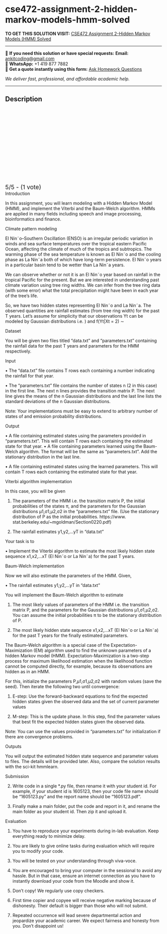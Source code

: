 # cse472-assignment-2-hidden-markov-models-hmm-solved
**TO GET THIS SOLUTION VISIT:** [CSE472 Assignment 2-Hidden Markov Models (HMM) Solved](https://www.ankitcodinghub.com/product/cse472-machine-learning-sessional-solved/)


---

📩 **If you need this solution or have special requests:** **Email:** ankitcoding@gmail.com  
📱 **WhatsApp:** +1 419 877 7882  
📄 **Get a quote instantly using this form:** [Ask Homework Questions](https://www.ankitcodinghub.com/services/ask-homework-questions/)

*We deliver fast, professional, and affordable academic help.*

---

<h2>Description</h2>



<div class="kk-star-ratings kksr-auto kksr-align-center kksr-valign-top" data-payload="{&quot;align&quot;:&quot;center&quot;,&quot;id&quot;:&quot;112866&quot;,&quot;slug&quot;:&quot;default&quot;,&quot;valign&quot;:&quot;top&quot;,&quot;ignore&quot;:&quot;&quot;,&quot;reference&quot;:&quot;auto&quot;,&quot;class&quot;:&quot;&quot;,&quot;count&quot;:&quot;1&quot;,&quot;legendonly&quot;:&quot;&quot;,&quot;readonly&quot;:&quot;&quot;,&quot;score&quot;:&quot;5&quot;,&quot;starsonly&quot;:&quot;&quot;,&quot;best&quot;:&quot;5&quot;,&quot;gap&quot;:&quot;4&quot;,&quot;greet&quot;:&quot;Rate this product&quot;,&quot;legend&quot;:&quot;5\/5 - (1 vote)&quot;,&quot;size&quot;:&quot;24&quot;,&quot;title&quot;:&quot;CSE472 Assignment 2-Hidden Markov Models (HMM) Solved&quot;,&quot;width&quot;:&quot;138&quot;,&quot;_legend&quot;:&quot;{score}\/{best} - ({count} {votes})&quot;,&quot;font_factor&quot;:&quot;1.25&quot;}">

<div class="kksr-stars">

<div class="kksr-stars-inactive">
            <div class="kksr-star" data-star="1" style="padding-right: 4px">


<div class="kksr-icon" style="width: 24px; height: 24px;"></div>
        </div>
            <div class="kksr-star" data-star="2" style="padding-right: 4px">


<div class="kksr-icon" style="width: 24px; height: 24px;"></div>
        </div>
            <div class="kksr-star" data-star="3" style="padding-right: 4px">


<div class="kksr-icon" style="width: 24px; height: 24px;"></div>
        </div>
            <div class="kksr-star" data-star="4" style="padding-right: 4px">


<div class="kksr-icon" style="width: 24px; height: 24px;"></div>
        </div>
            <div class="kksr-star" data-star="5" style="padding-right: 4px">


<div class="kksr-icon" style="width: 24px; height: 24px;"></div>
        </div>
    </div>

<div class="kksr-stars-active" style="width: 138px;">
            <div class="kksr-star" style="padding-right: 4px">


<div class="kksr-icon" style="width: 24px; height: 24px;"></div>
        </div>
            <div class="kksr-star" style="padding-right: 4px">


<div class="kksr-icon" style="width: 24px; height: 24px;"></div>
        </div>
            <div class="kksr-star" style="padding-right: 4px">


<div class="kksr-icon" style="width: 24px; height: 24px;"></div>
        </div>
            <div class="kksr-star" style="padding-right: 4px">


<div class="kksr-icon" style="width: 24px; height: 24px;"></div>
        </div>
            <div class="kksr-star" style="padding-right: 4px">


<div class="kksr-icon" style="width: 24px; height: 24px;"></div>
        </div>
    </div>
</div>


<div class="kksr-legend" style="font-size: 19.2px;">
            5/5 - (1 vote)    </div>
    </div>
Introduction

In this assignment, you will learn modeling with a Hidden Markov Model (HMM), and implement the Viterbi and the Baum-Welch algorithm. HMMs are applied in many fields including speech and image processing, bioinformatics and finance.

Climate pattern modeling

El Nin˜o–Southern Oscillation (ENSO) is an irregular periodic variation in winds and sea surface temperatures over the tropical eastern Pacific Ocean, affecting the climate of much of the tropics and subtropics. The warming phase of the sea temperature is known as El Nin˜o and the cooling phase as La Nin˜a both of which have long-term persistence. El Nin˜o years in a particular basin tend to be wetter than La Nin˜a years.

We can observe whether or not it is an El Nin˜o year based on rainfall in the tropical Pacific for the present. But we are interested in understanding past climate variation using tree ring widths. We can infer from the tree ring data (with some error) what the total precipitation might have been in each year of the tree’s life.

So, we have two hidden states representing El Nin˜o and La Nin˜a. The observed quantities are rainfall estimates (from tree ring width) for the past T years. Let’s assume for simplicity that our observations Yt can be modeled by Gaussian distributions i.e. ) and f(Yt|Xt = 2) ∼

Dataset

You will be given two files titled “data.txt” and “parameters.txt” containing the rainfall data for the past T years and parameters for the HMM respectively.

Input

• The “data.txt” file contains T rows each containing a number indicating the rainfall for that year.

• The “parameters.txt” file contains the number of states n (2 in this case) in the first line. The next n lines provides the transition matrix P. The next line gives the means of the n Gaussian distributions and the last line lists the standard deviations of the n Gaussian distributions.

Note: Your implementations must be easy to extend to arbitrary number of states of and emission probability distributions.

Output

• A file containing estimated states using the parameters provided in “parameters.txt”. This will contain T rows each containing the estimated state for that year. • A file containing parameters learned using the Baum-Welch algorithm. The format will be the same as “parameters.txt”. Add the stationary distribution in the last line.

• A file containing estimated states using the learned parameters. This will contain T rows each containing the estimated state for that year.

Viterbi algorithm implementation

In this case, you will be given

1. The parameters of the HMM i.e. the transition matrix P, the initial probabilities of the states π, and the parameters for the Gaussian distributions µ1,σ1,µ2,σ2 in the “parameters.txt” file. (Use the stationary distribution of P as the initial probabilities. https://www. stat.berkeley.edu/~mgoldman/Section0220.pdf)

2. The rainfall estimates y1,y2,…yT in “data.txt”

Your task is to

• Implement the Viterbi algorithm to estimate the most likely hidden state sequence x1,x2,…xT (El Nin˜o or La Nin˜a) for the past T years.

Baum-Welch implementation

Now we will also estimate the parameters of the HMM. Given,

• The rainfall estimates y1,y2,…yT in “data.txt”

You will implement the Baum-Welch algorithm to estimate

1. The most likely values of parameters of the HMM i.e. the transition matrix P, and the parameters for the Gaussian distributions µ1,σ1,µ2,σ2. You can assume the initial probabilities π to be the stationary distribution of P.

2. The most likely hidden state sequence x1,x2,…xT (El Nin˜o or La Nin˜a) for the past T years for the finally estimated parameters.

The Baum–Welch algorithm is a special case of the Expectation-Maximization (EM) algorithm used to find the unknown parameters of a hidden Markov model (HMM). Expectation-Maximization is a two-step process for maximum likelihood estimation when the likelihood function cannot be computed directly, for example, because its observations are hidden as in an HMM.

For this, initialize the parameters P,µ1,σ1,µ2,σ2 with random values (save the seed). Then iterate the following two until convergence:

1. E-step: Use the forward-backward equations to find the expected hidden states given the observed data and the set of current parameter values

2. M-step: This is the update phase. In this step, find the parameter values that best fit the expected hidden states given the observed data.

Note: You can use the values provided in “parameters.txt” for initialization if there are convergence problems.

Outputs

You will output the estimated hidden state sequence and parameter values to files. The details will be provided later. Also, compare the solution results with the sci-kit hmmlearn.

Submission

2. Write code in a single *.py file, then rename it with your student id. For example, if your student id is 1605123, then your code file name should be “1605123.py” and the report name should be “1605123.pdf”.

3. Finally make a main folder, put the code and report in it, and rename the main folder as your student id. Then zip it and upload it.

Evaluation

1. You have to reproduce your experiments during in-lab evaluation. Keep everything ready to minimize delay.

2. You are likely to give online tasks during evaluation which will require you to modify your code.

3. You will be tested on your understanding through viva-voce.

5. You are encouraged to bring your computer in the sessional to avoid any hassle. But in that case, ensure an internet connection as you have to instantly download your code from the Moodle and show it.

1. Don’t copy! We regularly use copy checkers.

2. First time copier and copyee will receive negative marking because of dishonesty. Their default is bigger than those who will not submit.

3. Repeated occurrence will lead severe departmental action and jeopardize your academic career. We expect fairness and honesty from you. Don’t disappoint us!
